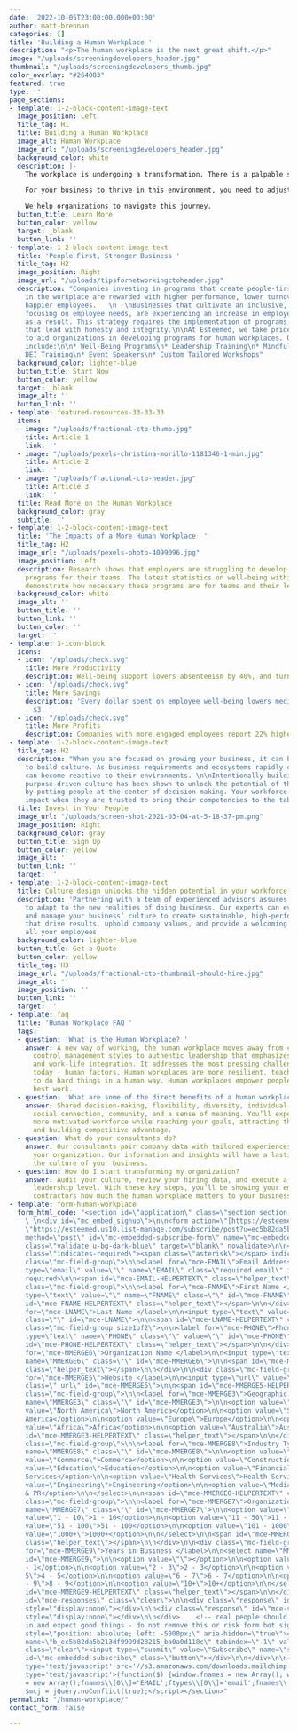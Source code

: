 ```yaml
---
date: '2022-10-05T23:00:00.000+00:00'
author: matt-brennan
categories: []
title: 'Building a Human Workplace '
description: "<p>The human workplace is the next great shift.</p>"
image: "/uploads/screeningdevelopers_header.jpg"
thumbnail: "/uploads/screeningdevelopers_thumb.jpg"
color_overlay: "#264083"
featured: true
type: ''
page_sections:
- template: 1-2-block-content-image-text
  image_position: Left
  title_tag: H1
  title: Building a Human Workplace
  image_alt: Human Workplace
  image_url: "/uploads/screeningdevelopers_header.jpg"
  background_color: white
  description: |-
    The workplace is undergoing a transformation. There is a palpable shift from Employer- to Employee-driven. The blending of permanent and contract workers is on the rise. Hybrid and remote workplaces are taking hold.

    For your business to thrive in this environment, you need to adjust your thinking, practices and tools. Developing a people- and remote-first culture is challenging.

    We help organizations to navigate this journey.
  button_title: Learn More
  button_color: yellow
  target: _blank
  button_link: ''
- template: 1-2-block-content-image-text
  title: 'People First, Stronger Business '
  title_tag: H2
  image_position: Right
  image_url: "/uploads/tipsfornetworkingctoheader.jpg"
  description: "Companies investing in programs that create people-first cultures
    in the workplace are rewarded with higher performance, lower turnover rates, and
    happier employees.   \n  \nBusinesses that cultivate an inclusive, diverse culture
    focusing on employee needs, are experiencing an increase in employee alignment
    as a result. This strategy requires the implementation of programs and practices
    that lead with honesty and integrity.\n\nAt Esteemed, we take pride in our ability
    to aid organizations in developing programs for human workplaces. Our offerings
    include:\n\n* Well-Being Programs\n* Leadership Training\n* Mindfulness Coaching\n*
    DEI Training\n* Event Speakers\n* Custom Tailored Workshops"
  background_color: lighter-blue
  button_title: Start Now
  button_color: yellow
  target: _blank
  image_alt: ''
  button_link: ''
- template: featured-resources-33-33-33
  items:
  - image: "/uploads/fractional-cto-thumb.jpg"
    title: Article 1
    link: ''
  - image: "/uploads/pexels-christina-morillo-1181346-1-min.jpg"
    title: Article 2
    link: ''
  - image: "/uploads/fractional-cto-header.jpg"
    title: Article 3
    link: ''
  title: Read More on the Human Workplace
  background_color: gray
  subtitle: ''
- template: 1-2-block-content-image-text
  title: 'The Impacts of a More Human Workplace  '
  title_tag: H2
  image_url: "/uploads/pexels-photo-4099096.jpg"
  image_position: Left
  description: Research shows that employers are struggling to develop human workplace
    programs for their teams. The latest statistics on well-being within the workplace
    demonstrate how necessary these programs are for teams and their leadership.
  background_color: white
  image_alt: ''
  button_title: ''
  button_link: ''
  button_color: ''
  target: ''
- template: 3-icon-block
  icons:
  - icon: "/uploads/check.svg"
    title: More Productivity
    description: Well-being support lowers absenteeism by 40%, and turnover by 65%.
  - icon: "/uploads/check.svg"
    title: More Savings
    description: 'Every dollar spent on employee well-being lowers medical costs by
      $3. '
  - icon: "/uploads/check.svg"
    title: More Profits
    description: Companies with more engaged employees report 22% higher profitability.
- template: 1-2-block-content-image-text
  title_tag: H2
  description: "When you are focused on growing your business, it can be difficult
    to build culture. As business requirements and ecosystems rapidly change, businesses
    can become reactive to their environments. \n\nIntentionally building an inclusive,
    purpose-driven culture has been shown to unlock the potential of the workforce
    by putting people at the center of decision-making. Your workforce will have greater
    impact when they are trusted to bring their competencies to the table."
  title: Invest in Your People
  image_url: "/uploads/screen-shot-2021-03-04-at-5-18-37-pm.png"
  image_position: Right
  background_color: gray
  button_title: Sign Up
  button_color: yellow
  image_alt: ''
  button_link: ''
  target: ''
- template: 1-2-block-content-image-text
  title: Culture design unlocks the hidden potential in your workforce.
  description: 'Partnering with a team of experienced advisors assures you are ready
    to adapt to the new realities of doing business. Our experts can evaluate, implement,
    and manage your business’ culture to create sustainable, high-performing teams
    that drive results, uphold company values, and provide a welcoming workplace for
    all your employees                                                                                                                                                                                                                                                                                  '
  background_color: lighter-blue
  button_title: Get a Quote
  button_color: yellow
  title_tag: H3
  image_url: "/uploads/fractional-cto-thumbnail-should-hire.jpg"
  image_alt: ''
  image_position: ''
  button_link: ''
  target: ''
- template: faq
  title: 'Human Workplace FAQ '
  faqs:
  - question: 'What is the Human Workplace? '
    answer: A new way of working, the human workplace moves away from command and
      control management styles to authentic leadership that emphasizes human connection
      and work-life integration. It addresses the most pressing challenge for leadership
      today - human factors. Human workplaces are more resilient, teaching us how
      to do hard things in a human way. Human workplaces empower people to do their
      best work.
  - question: 'What are some of the direct benefits of a human workplace? '
    answer: Shared decision-making, flexibility, diversity, individual empowerment,
      social connection, community, and a sense of meaning. You’ll experience a happier,
      more motivated workforce while reaching your goals, attracting the best talent,
      and building competitive advantage.
  - question: What do your consultants do?
    answer: Our consultants pair company data with tailored experiences to transform
      your organization. Our information and insights will have a lasting impact on
      the culture of your business.
  - question: How do I start transforming my organization?
    answer: Audit your culture, review your hiring data, and execute a plan from the
      leadership level. With these key steps, you’ll be showing your employees and
      contractors how much the human workplace matters to your business goals.
- template: form-human-workplace
  form_html_code: "<section id=\"application\" class=\"section section-mcp-form u-bg-dark-blue\">
    \ \n<div id=\"mc_embed_signup\">\n\n<form action=\"[https://esteemed.us10.list-manage.com/subscribe/post?u=ec5b82da5b213df9999d28215&id=ba0a0d118c&f_id=00d33ae2f0_](https://esteemed.us10.list-manage.com/subscribe/post?u=ec5b82da5b213df9999d28215&id=ba0a0d118c&f_id=00d33ae2f0_
    \"https://esteemed.us10.list-manage.com/subscribe/post?u=ec5b82da5b213df9999d28215&id=ba0a0d118c&f_id=00d33ae2f0_\")\"
    method=\"post\" id=\"mc-embedded-subscribe-form\" name=\"mc-embedded-subscribe-form\"
    class=\"validate u-bg-dark-blue\" target=\"blank\" novalidate>\n\n<div id=\"mc_embed_signup_scroll\">\n\n<h2>Subscribe</h2>\n\n<div
    class=\"indicates-required\"><span class=\"asterisk\"></span> indicates required</div>\n\n<div
    class=\"mc-field-group\">\n\n<label for=\"mce-EMAIL\">Email Address  <span class=\"asterisk\">*</span>\n\n</label>\n\n<input
    type=\"email\" value=\"\" name=\"EMAIL\" class=\"required email\" id=\"mce-EMAIL\"
    required>\n\n<span id=\"mce-EMAIL-HELPERTEXT\" class=\"helper_text\"></span>\n\n</div>\n\n<div
    class=\"mc-field-group\">\n\n<label for=\"mce-FNAME\">First Name </label>\n\n<input
    type=\"text\" value=\"\" name=\"FNAME\" class=\"\" id=\"mce-FNAME\">\n\n<span
    id=\"mce-FNAME-HELPERTEXT\" class=\"helper_text\"></span>\n\n</div>\n\n<div class=\"mc-field-group\">\n\n<label
    for=\"mce-LNAME\">Last Name </label>\n\n<input type=\"text\" value=\"\" name=\"LNAME\"
    class=\"\" id=\"mce-LNAME\">\n\n<span id=\"mce-LNAME-HELPERTEXT\" class=\"helper_text\"></span>\n\n</div>\n\n<div
    class=\"mc-field-group size1of2\">\n\n<label for=\"mce-PHONE\">Phone Number </label>\n\n<input
    type=\"text\" name=\"PHONE\" class=\"\" value=\"\" id=\"mce-PHONE\">\n\n<span
    id=\"mce-PHONE-HELPERTEXT\" class=\"helper_text\"></span>\n\n</div>\n\n<div class=\"mc-field-group\">\n\n<label
    for=\"mce-MMERGE6\">Organization Name </label>\n\n<input type=\"text\" value=\"\"
    name=\"MMERGE6\" class=\"\" id=\"mce-MMERGE6\">\n\n<span id=\"mce-MMERGE6-HELPERTEXT\"
    class=\"helper_text\"></span>\n\n</div>\n\n<div class=\"mc-field-group\">\n\n<label
    for=\"mce-MMERGE5\">Website </label>\n\n<input type=\"url\" value=\"\" name=\"MMERGE5\"
    class=\" url\" id=\"mce-MMERGE5\">\n\n<span id=\"mce-MMERGE5-HELPERTEXT\" class=\"helper_text\"></span>\n\n</div>\n\n<div
    class=\"mc-field-group\">\n\n<label for=\"mce-MMERGE3\">Geographic Region </label>\n\n<select
    name=\"MMERGE3\" class=\"\" id=\"mce-MMERGE3\">\n\n<option value=\"\"></option>\n\n<option
    value=\"North America\">North America</option>\n\n<option value=\"South America\">South
    America</option>\n\n<option value=\"Europe\">Europe</option>\n\n<option value=\"Asia\">Asia</option>\n\n<option
    value=\"Africa\">Africa</option>\n\n<option value=\"Australia\">Australia</option>\n\n</select>\n\n<span
    id=\"mce-MMERGE3-HELPERTEXT\" class=\"helper_text\"></span>\n\n</div>\n\n<div
    class=\"mc-field-group\">\n\n<label for=\"mce-MMERGE8\">Industry Type </label>\n\n<select
    name=\"MMERGE8\" class=\"\" id=\"mce-MMERGE8\">\n\n<option value=\"\"></option>\n\n<option
    value=\"Commerce\">Commerce</option>\n\n<option value=\"Construction\">Construction</option>\n\n<option
    value=\"Education\">Education</option>\n\n<option value=\"Financial Services\">Financial
    Services</option>\n\n<option value=\"Health Services\">Health Services</option>\n\n<option
    value=\"Engineering\">Engineering</option>\n\n<option value=\"Media & PR\">Media
    & PR</option>\n\n</select>\n\n<span id=\"mce-MMERGE8-HELPERTEXT\" class=\"helper_text\"></span>\n\n</div>\n\n<div
    class=\"mc-field-group\">\n\n<label for=\"mce-MMERGE7\">Organization Size </label>\n\n<select
    name=\"MMERGE7\" class=\"\" id=\"mce-MMERGE7\">\n\n<option value=\"\"></option>\n\n<option
    value=\"1 - 10\">1 - 10</option>\n\n<option value=\"11 - 50\">11 - 50</option>\n\n<option
    value=\"51 - 100\">51 - 100</option>\n\n<option value=\"101 - 1000\">101 - 1000</option>\n\n<option
    value=\"1000+\">1000+</option>\n\n</select>\n\n<span id=\"mce-MMERGE7-HELPERTEXT\"
    class=\"helper_text\"></span>\n\n</div>\n\n<div class=\"mc-field-group\">\n\n<label
    for=\"mce-MMERGE9\">Years in Business </label>\n\n<select name=\"MMERGE9\" class=\"\"
    id=\"mce-MMERGE9\">\n\n<option value=\"\"></option>\n\n<option value=\"0 - 1\">0
    - 1</option>\n\n<option value=\"2 - 3\">2 - 3</option>\n\n<option value=\"4 -
    5\">4 - 5</option>\n\n<option value=\"6 - 7\">6 - 7</option>\n\n<option value=\"8
    - 9\">8 - 9</option>\n\n<option value=\"10+\">10+</option>\n\n</select>\n\n<span
    id=\"mce-MMERGE9-HELPERTEXT\" class=\"helper_text\"></span>\n\n</div>\n\n<div
    id=\"mce-responses\" class=\"clear\">\n\n<div class=\"response\" id=\"mce-error-response\"
    style=\"display:none\"></div>\n\n<div class=\"response\" id=\"mce-success-response\"
    style=\"display:none\"></div>\n\n</div>    <!-- real people should not fill this
    in and expect good things - do not remove this or risk form bot signups-->\n\n<div
    style=\"position: absolute; left: -5000px;\" aria-hidden=\"true\"><input type=\"text\"
    name=\"b_ec5b82da5b213df9999d28215_ba0a0d118c\" tabindex=\"-1\" value=\"\"></div>\n\n<div
    class=\"clear\"><input type=\"submit\" value=\"Subscribe\" name=\"subscribe\"
    id=\"mc-embedded-subscribe\" class=\"button\"></div>\n\n</div>\n\n</form>\n\n</div>\n\n<script
    type='text/javascript' src='//s3.amazonaws.com/downloads.mailchimp.com/js/mc-validate.js'></script><script
    type='text/javascript'>(function($) {window.fnames = new Array(); window.ftypes
    = new Array();fnames\\[0\\]='EMAIL';ftypes\\[0\\]='email';fnames\\[1\\]='FNAME';ftypes\\[1\\]='text';fnames\\[2\\]='LNAME';ftypes\\[2\\]='text';fnames\\[4\\]='PHONE';ftypes\\[4\\]='phone';fnames\\[6\\]='MMERGE6';ftypes\\[6\\]='text';fnames\\[5\\]='MMERGE5';ftypes\\[5\\]='url';fnames\\[3\\]='MMERGE3';ftypes\\[3\\]='dropdown';fnames\\[8\\]='MMERGE8';ftypes\\[8\\]='dropdown';fnames\\[7\\]='MMERGE7';ftypes\\[7\\]='dropdown';fnames\\[9\\]='MMERGE9';ftypes\\[9\\]='dropdown';}(jQuery));var
    $mcj = jQuery.noConflict(true);</script></section>"
permalink: "/human-workplace/"
contact_form: false

---
```

